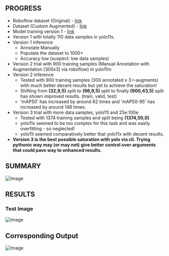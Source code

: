 ## PROGRESS
- Roboflow dataset (Original) - [link](https://universe.roboflow.com/workathon/gap-pattern)
- Dataset (Custom Augmented) - [link](https://universe.roboflow.com/starter-3re5h/gap-pattern-kjvnx)
- Model training version 1 - [link](https://colab.research.google.com/drive/1nn6zvGBYK-_tbNUUqQ0FxiaD2hGBKfU2?authuser=2#scrollTo=pGhEtUwTf67h)
- Version 1 with totally 110 data samples in yolo11s.
- Version 1 inference
  - Annotate Manually
  - Populate the dataset to 1000+
  - Accuracy low (suspect: low data samples)
- Version 2 trial with 900 training samples (Manual Annotation with Augmentation [300x3] via roboflow) in yolo11m
- Version 2 inference
  - Tested with 900 training samples (300 annotated x 3 r-augments) with much better decent results but yet to achieve the saturation!
  - Shifting from **(32,9,5)** split to **(96,9,5)** split to finally **(900,43,5)** split has shown improved results. (train, valid, test)
  - 'mAP50' has increased by around 82 times and 'mAP50-95' has increased by around 148 times.
- Version 3 trial with more data samples, yolo11l and 25e:100e
  - Tested with 1374 training samples and split being **(1374,50,0)**.
  - yolo11x seemed to be too complex for this task and was easily overfitting - so neglected!
  - yolo11l seemed comparatively better that yolo11x with decent results.
- **Version 3 is the best possible saturation with yolo via cli. Trying pythonic way may (or may not) give better control over arguments that could pave way to enhanced results.**

## SUMMARY
![Image](https://github.com/user-attachments/assets/8e593355-96e1-499a-99ee-d8ff2bb58c7f)

## RESULTS

### Test Image
![Image](https://github.com/user-attachments/assets/4455a8dc-6465-4f2f-9dd3-488061d85303)

## Corresponding Output
![Image](https://github.com/user-attachments/assets/54a11770-9bf7-410f-8371-224990d60d47)
